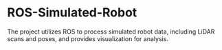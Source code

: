 # ROS-Simulated-Robot
The project utilizes ROS to process simulated robot data, including LiDAR scans and poses, and provides visualization for analysis.
